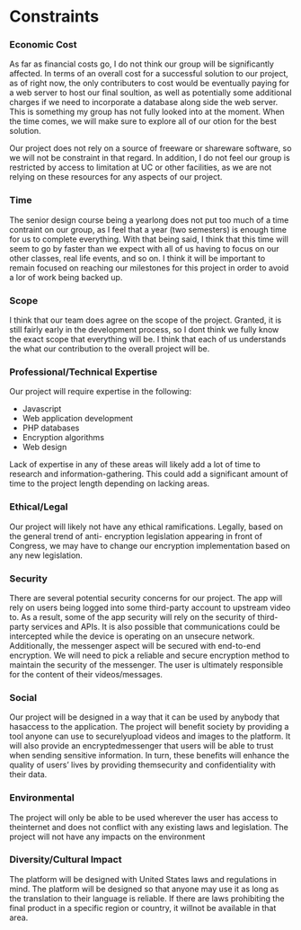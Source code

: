 # Constraints

### Economic Cost
As far as financial costs go, I do not think our group will be significantly affected. In terms of an overall cost for a successful solution to our project, as of right now, the only contributers to cost would be eventually paying for a web server to host our final soultion, as well as potentially some additional charges if we need to incorporate a database along side the web server. This is something my group has not fully looked into at the moment. When the time comes, we will make sure to explore all of our otion for the best solution. 

Our project does not rely on a source of freeware or shareware software, so we will not be constraint in that regard. In addition, I do not feel our group is restricted by access to limitation at UC or other facilities, as we are not relying on these resources for any aspects of our project.

### Time
The senior design course being a yearlong does not put too much of a time contraint on our group, as I feel that a year (two semesters) is enough time for us to complete everything. With that being said, I think that this time will seem to go by faster than we expect with all of us having to focus on our other classes, real life events, and so on. I think it will be important to remain focused on reaching our milestones for this project in order to avoid a lor of work being backed up.

### Scope
I think that our team does agree on the scope of the project. Granted, it is still fairly early in the development process, so I dont think we fully know the exact scope that everything will be. I think that each of us understands the what our contribution to the overall project will be. 

### Professional/Technical Expertise
Our project will require expertise in the following:
* Javascript
* Web application development
* PHP databases
* Encryption algorithms
* Web design

Lack of expertise in any of these areas will likely add a lot of time to research and information-gathering. This could add a significant amount of time to the project length depending on lacking areas.

### Ethical/Legal
Our project will likely not have any ethical ramifications. Legally, based on the general trend of anti- encryption legislation appearing in front of Congress, we may have to change our encryption implementation based on any new legislation.

### Security
There are several potential security concerns for our project. The app will rely on users being logged into some third-party account to upstream video to. As a result, some of the app security will rely on the security of third-party services and APIs. It is also possible that communications could be intercepted while the device is operating on an unsecure network. Additionally, the messenger aspect will be secured with end-to-end encryption. We will need to pick a reliable and secure encryption method to maintain the security of the messenger. The user is ultimately responsible for the content of their videos/messages.

### Social
Our project will be designed in a way that it can be used by anybody that hasaccess to the application. The project will benefit society by providing a tool anyone can use to securelyupload videos and images to the platform. It will also provide an encryptedmessenger that users will be able to trust when sending sensitive information. In turn, these benefits will enhance the quality of users’ lives by providing themsecurity and confidentiality with their data.

### Environmental
The project will only be able to be used wherever the user has access to theinternet and does not conflict with any existing laws and legislation. The project will not have any impacts on the environment

### Diversity/Cultural Impact
The platform will be designed with United States laws and regulations in mind. The platform will be designed so that anyone may use it as long as the translation to their language is reliable. If there are laws prohibiting the final product in a specific region or country, it willnot be available in that area.
